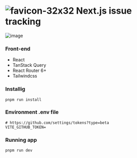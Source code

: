 #  ![favicon-32x32](https://github.com/user-attachments/assets/ead88e99-f67f-4091-a316-4733d7888413) Next.js issue tracking

![image](https://github.com/user-attachments/assets/8ea133b2-f532-4d90-bbc5-193327abc0c6)


### Front-end
* React
* TanStack Query
* React Router 6+
* Tailwindcss

### Installig

```
pnpm run install
```

### Environment .env file

```
# https://github.com/settings/tokens?type=beta
VITE_GITHUB_TOKEN=
```

### Running app

```
pnpm run dev
```

